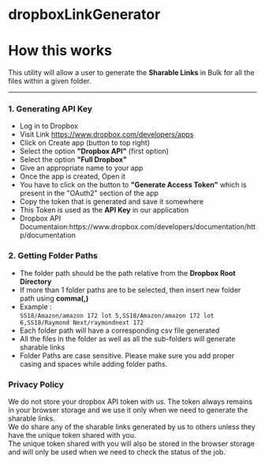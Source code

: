 # dropboxLinkGenerator
<h1>How this works</h1>
<p>This utility will allow a user to generate the <strong>Sharable Links</strong> in Bulk for all the files within a given folder.</p>
<hr>
<h3>1. Generating API Key</h3>
<ul>
	<li>Log in to Dropbox</li>
	<li>Visit Link <a href="https://www.dropbox.com/developers/apps" target="_blank">https://www.dropbox.com/developers/apps</a></li>
	<li>Click on Create app (button to top right)</li>
	<li>Select the option <strong>"Dropbox API"</strong> (first option)</li>
	<li>Select the option <strong>"Full Dropbox"</strong></li>
	<li>Give an appropriate name to your app</li>
	<li>Once the app is created, Open it</li>
	<li>You have to click on the button to <strong>"Generate Access Token"</strong> which is present in the "OAuth2" section of the app</li>
	<li>Copy the token that is generated and save it somewhere</li>
	<li>This Token is used as the <strong>API Key</strong> in our application</li>
	<li>Dropbox API Documentaion:https://www.dropbox.com/developers/documentation/http/documentation</li>
</ul>
<h3>2. Getting Folder Paths</h3>
<ul>
	<li>The folder path should be the path relative from the <strong>Dropbox Root Directory</strong></li>
	<li>If more than 1 folder paths are to be selected, then insert new folder path using <strong>comma(,)</strong></li>
	<li>
		Example : <br>
		<code>SS18/Amazon/amazon 172 lot 5,SS18/Amazon/amazon 172 lot 6,SS18/Raymond Next/raymondnext 172</code>
	</li>
	<li>Each folder path will have a corresponding csv file generated</li>
	<li>All the files in the folder as well as all the sub-folders will generate sharable links</li>
	<li>Folder Paths are case sensitive. Please make sure you add proper casing and spaces while adding folder paths.</li>
</ul>
<h3>Privacy Policy</h3>
<p>We do not store your dropbox API token with us. The token always remains in your browser storage and we use it only when we need to generate the sharable links.<br>
We do share any of the sharable links generated by us to others unless they have the unique token shared with you.<br>
The unique token shared with you will also be stored in the browser storage and will only be used when we need to check the status of the job.</p>
